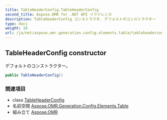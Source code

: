 ```yaml
---
title: TableHeaderConfig.TableHeaderConfig
second_title: Aspose.OMR for .NET API リファレンス
description: TableHeaderConfig コンストラクタ. デフォルトのコンストラクター
type: docs
weight: 10
url: /ja/net/aspose.omr.generation.config.elements.table/tableheaderconfig/tableheaderconfig/
---
```

## TableHeaderConfig constructor

デフォルトのコンストラクター。

```csharp
public TableHeaderConfig()
```

### 関連項目

* class [TableHeaderConfig](../)
* 名前空間 [Aspose.OMR.Generation.Config.Elements.Table](../../tableheaderconfig/)
* 組み立て [Aspose.OMR](../../../)


